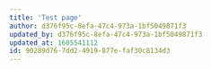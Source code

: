 ```yaml
---
title: 'Test page'
author: d376f95c-8efa-47c4-973a-1bf5049871f3
updated_by: d376f95c-8efa-47c4-973a-1bf5049871f3
updated_at: 1605541112
id: 90289d76-7dd2-4919-877e-faf30c8134d3
---
```

